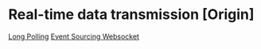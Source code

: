 # Real-time data transmission [Origin]

[Long Polling](https://github.com/Sannet0/real-time-data-transmission-fe/tree/long-polling)
[Event Sourcing ](https://github.com/Sannet0/real-time-data-transmission-fe/tree/event-sourcing)
[Websocket](https://github.com/Sannet0/real-time-data-transmission-fe/tree/websockets)

